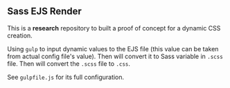 ## Sass EJS Render

This is a **research** repository to built a proof of concept for a dynamic CSS creation.

Using `gulp` to input dynamic values to the EJS file (this value can be taken from actual config file's value). Then will convert it to Sass variable in `.scss` file. Then will convert the `.scss` file to `.css`.

See `gulpfile.js` for its full configuration.